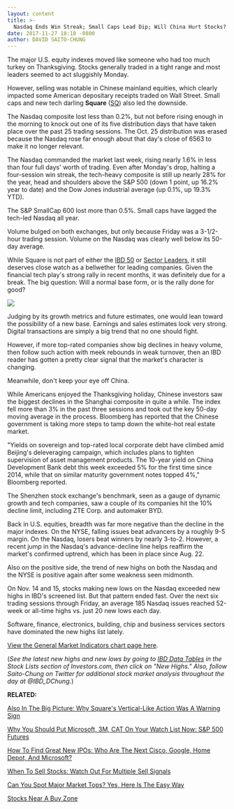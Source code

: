 ```yaml
---
layout: content
title: >-
  Nasdaq Ends Win Streak; Small Caps Lead Dip; Will China Hurt Stocks?
date: 2017-11-27 18:10 -0800
author: DAVID SAITO-CHUNG
---
```






The major U.S. equity indexes moved like someone who had too much turkey on Thanksgiving. Stocks generally traded in a tight range and most leaders seemed to act sluggishly Monday.




However, selling was notable in Chinese mainland equities, which clearly impacted some American depositary receipts traded on Wall Street. Small caps and new tech darling **Square** ([SQ](https://research.investors.com/quote.aspx?symbol=SQ)) also led the downside.


The Nasdaq composite lost less than 0.2%, but not before rising enough in the morning to knock out one of its five distribution days that have taken place over the past 25 trading sessions. The Oct. 25 distribution was erased because the Nasdaq rose far enough about that day's close of 6563 to make it no longer relevant.


The Nasdaq commanded the market last week, rising nearly 1.6% in less than four full days' worth of trading. Even after Monday's drop, halting a four-session win streak, the tech-heavy composite is still up nearly 28% for the year, head and shoulders above the S&P 500 (down 1 point, up 16.2% year to date) and the Dow Jones industrial average (up 0.1%, up 19.3% YTD).


The S&P SmallCap 600 lost more than 0.5%. Small caps have lagged the tech-led Nasdaq all year.


Volume bulged on both exchanges, but only because Friday was a 3-1/2-hour trading session. Volume on the Nasdaq was clearly well below its 50-day average.



While Square is not part of either the [IBD 50](https://research.investors.com/stock-lists/ibd-50/) or [Sector Leaders](https://research.investors.com/stock-lists/sector-leaders), it still deserves close watch as a bellwether for leading companies. Given the financial tech play's strong rally in recent months, it was definitely due for a break. The big question: Will a normal base form, or is the rally done for good?


![](https://www.investors.com/wp-content/uploads/2017/11/MP112717-184x300.png)


Judging by its growth metrics and future estimates, one would lean toward the possibility of a new base. Earnings and sales estimates look very strong. Digital transactions are simply a big trend that no one should fight.


However, if more top-rated companies show big declines in heavy volume, then follow such action with meek rebounds in weak turnover, then an IBD reader has gotten a pretty clear signal that the market's character is changing.


Meanwhile, don't keep your eye off China.


While Americans enjoyed the Thanksgiving holiday, Chinese investors saw the biggest declines in the Shanghai composite in quite a while. The index fell more than 3% in the past three sessions and took out the key 50-day moving average in the process. Bloomberg has reported that the Chinese government is taking more steps to tamp down the white-hot real estate market.


"Yields on sovereign and top-rated local corporate debt have climbed amid Beijing's deleveraging campaign, which includes plans to tighten supervision of asset management products. The 10-year yield on China Development Bank debt this week exceeded 5% for the first time since 2014, while that on similar maturity government notes topped 4%," Bloomberg reported.


The Shenzhen stock exchange's benchmark, seen as a gauge of dynamic growth and tech companies, saw a couple of its companies hit the 10% decline limit, including ZTE Corp. and automaker BYD.


Back in U.S. equities, breadth was far more negative than the decline in the major indexes. On the NYSE, falling issues beat advancers by a roughly 9-5 margin. On the Nasdaq, losers beat winners by nearly 3-to-2. However, a recent jump in the Nasdaq's advance-decline line helps reaffirm the market's confirmed uptrend, which has been in place since Aug. 22.


Also on the positive side, the trend of new highs on both the Nasdaq and the NYSE is positive again after some weakness seen midmonth.


On Nov. 14 and 15, stocks making new lows on the Nasdaq exceeded new highs in IBD's screened list. But that pattern ended fast. Over the next six trading sessions through Friday, an average 185 Nasdaq issues reached 52-week or all-time highs vs. just 20 new lows each day.


Software, finance, electronics, building, chip and business services sectors have dominated the new highs list lately.


[View the General Market Indicators chart page here](https://www.investors.com/wp-content/uploads/2017/11/IBD2711152511GMI.pdf).


(*See the latest new highs and new lows by going to [IBD Data Tables](https://www.investors.com/ibd-data-tables/) in the Stock Lists section of Investors.com, then click on "New Highs." Also, follow Saito-Chung on Twitter for additional stock market analysis throughout the day at @IBD\_DChung.*)


**RELATED:**


[Also In The Big Picture: Why Square's Vertical-Like Action Was A Warning Sign](https://www.investors.com/market-trend/the-big-picture/stocks-ease-square-breaks-a-channel-can-these-5-risks-derail-the-bull-run/)


[Why You Should Put Microsoft, 3M, CAT On Your Watch List Now: S&P 500 Futures](https://www.investors.com/market-trend/stock-market-today/watch-these-5-dow-giants-consolidating-bullishly-sp-500-futures/)


[How To Find Great New IPOs: Who Are The Next Cisco, Google, Home Depot, And Microsoft?](https://www.investors.com/news/top-ipo-stock-gems-which-new-stocks-next-google/)


[When To Sell Stocks: Watch Out For Multiple Sell Signals](https://www.investors.com/how-to-invest/investors-corner/lightning-strikes-twice-multiple-sell-signals-can-trigger-the-same-day/)


[Can You Spot Major Market Tops? Yes, Here Is The Easy Way](https://www.investors.com/how-to-invest/investors-corner/how-do-you-spot-a-major-market-top-easy-look-for-heavy-distribution/)


[Stocks Near A Buy Zone](https://www.investors.com/category/stock-lists/stocks-near-a-buy-zone/)




